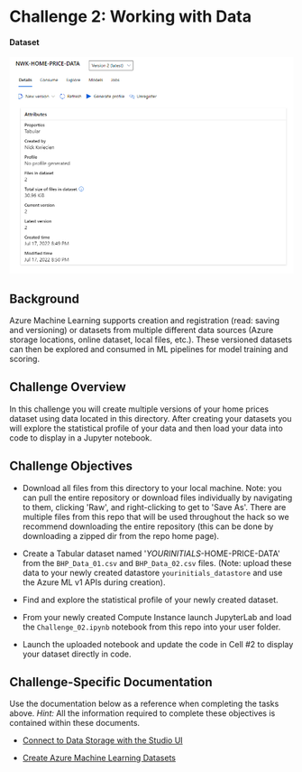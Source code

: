 # Challenge 2: Working with Data

#### Dataset
![Dataset](../img/C2.png?raw=true "Dataset")

## Background

Azure Machine Learning supports creation and registration (read: saving and versioning) or datasets from multiple different data sources (Azure storage locations, online dataset, local files, etc.). These versioned datasets can then be explored and consumed in ML pipelines for model training and scoring.

## Challenge Overview

In this challenge you will create multiple versions of your home prices dataset using data located in this directory. After creating your datasets you will explore the statistical profile of your data and then load your data into code to display in a Jupyter notebook.

## Challenge Objectives

-	Download all files from this directory to your local machine. Note: you can pull the entire repository or download files individually by navigating to them, clicking 'Raw', and right-clicking to get to 'Save As'. There are multiple files from this repo that will be used throughout the hack so we recommend downloading the entire repository (this can be done by downloading a zipped dir from the repo home page).

-	Create a Tabular dataset named '<i>YOURINITIALS</i>-HOME-PRICE-DATA' from the `BHP_Data_01.csv` and `BHP_Data_02.csv` files. (Note: upload these data to your newly created datastore `yourinitials_datastore` and use the Azure ML v1 APIs during creation).

-	Find and explore the statistical profile of your newly created dataset. 

-	From your newly created Compute Instance launch JupyterLab and load the `Challenge_02.ipynb` notebook from this repo into your user folder.

-	Launch the uploaded notebook and update the code in Cell #2 to display your dataset directly in code.

## Challenge-Specific Documentation

Use the documentation below as a reference when completing the tasks above. <i>Hint:</i> All the information required to complete these objectives is contained within these documents. 

- [Connect to Data Storage with the Studio UI](https://learn.microsoft.com/en-us/azure/machine-learning/v1/how-to-connect-data-ui?tabs=credential)

- [Create Azure Machine Learning Datasets](https://learn.microsoft.com/en-us/azure/machine-learning/v1/how-to-create-register-datasets)